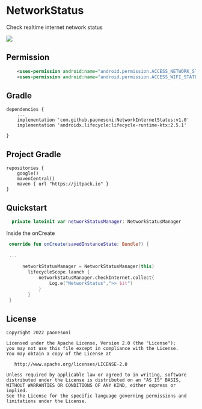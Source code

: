 # NetworkStatus
Check realtime internet network status

[![](https://jitpack.io/v/paonesoni/NetworkInternetStatus.svg)](https://jitpack.io/#paonesoni/NetworkInternetStatus)


Permission 
------
```xml
    <uses-permission android:name="android.permission.ACCESS_NETWORK_STATE"/>
    <uses-permission android:name="android.permission.ACCESS_WIFI_STATE"/>
```

Gradle 
------
```
dependencies {
    ...
    implementation 'com.github.paonesoni:NetworkInternetStatus:v1.0'
    implementation 'androidx.lifecycle:lifecycle-runtime-ktx:2.5.1'

}
```

Project Gradle 
--------------
```
repositories {
    google()
    mavenCentral()
    maven { url "https://jitpack.io" }
}

```

Quickstart
----------
```kotlin
  private lateinit var networkStatusManager: NetworkStatusManager
```

Inside the onCreate
```kotlin
 override fun onCreate(savedInstanceState: Bundle?) {
 
 ...
 
      networkStatusManager = NetworkStatusManager(this)
        lifecycleScope.launch {
            networkStatusManager.checkInternet.collect{
                Log.e("NetworkStatus",">> $it")
            }
        }
 }
```


License 
--------

    Copyright 2022 paonesoni

    Licensed under the Apache License, Version 2.0 (the "License");
    you may not use this file except in compliance with the License.
    You may obtain a copy of the License at

       http://www.apache.org/licenses/LICENSE-2.0

    Unless required by applicable law or agreed to in writing, software
    distributed under the License is distributed on an "AS IS" BASIS,
    WITHOUT WARRANTIES OR CONDITIONS OF ANY KIND, either express or implied.
    See the License for the specific language governing permissions and
    limitations under the License.

